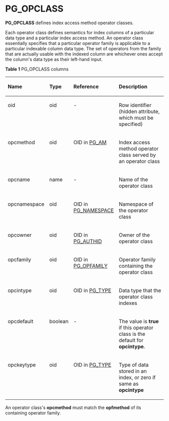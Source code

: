 # PG\_OPCLASS<a name="EN-US_TOPIC_0289899823"></a>

**PG\_OPCLASS**  defines index access method operator classes.

Each operator class defines semantics for index columns of a particular data type and a particular index access method. An operator class essentially specifies that a particular operator family is applicable to a particular indexable column data type. The set of operators from the family that are actually usable with the indexed column are whichever ones accept the column's data type as their left-hand input.

**Table  1**  PG\_OPCLASS columns

<a name="en-us_topic_0283136567_en-us_topic_0237122303_en-us_topic_0059777477_t92cf0144a9404fe7808609f499d5a37d"></a>
<table><thead align="left"><tr id="en-us_topic_0283136567_en-us_topic_0237122303_en-us_topic_0059777477_raaab4c385d6d4091a410867e38f742d9"><th class="cellrowborder" valign="top" width="18.23%" id="mcps1.2.5.1.1"><p id="en-us_topic_0283136567_en-us_topic_0237122303_en-us_topic_0059777477_a0e7e4255bba649ee93e9648679bdf603"><a name="en-us_topic_0283136567_en-us_topic_0237122303_en-us_topic_0059777477_a0e7e4255bba649ee93e9648679bdf603"></a><a name="en-us_topic_0283136567_en-us_topic_0237122303_en-us_topic_0059777477_a0e7e4255bba649ee93e9648679bdf603"></a>Name</p>
</th>
<th class="cellrowborder" valign="top" width="11.65%" id="mcps1.2.5.1.2"><p id="en-us_topic_0283136567_en-us_topic_0237122303_en-us_topic_0059777477_afd9e0a02b0b4426fa89b3a59515bb108"><a name="en-us_topic_0283136567_en-us_topic_0237122303_en-us_topic_0059777477_afd9e0a02b0b4426fa89b3a59515bb108"></a><a name="en-us_topic_0283136567_en-us_topic_0237122303_en-us_topic_0059777477_afd9e0a02b0b4426fa89b3a59515bb108"></a>Type</p>
</th>
<th class="cellrowborder" valign="top" width="28.01%" id="mcps1.2.5.1.3"><p id="en-us_topic_0283136567_en-us_topic_0237122303_en-us_topic_0059777477_aedb49d9bea7c483cacb5c1629cd4ba84"><a name="en-us_topic_0283136567_en-us_topic_0237122303_en-us_topic_0059777477_aedb49d9bea7c483cacb5c1629cd4ba84"></a><a name="en-us_topic_0283136567_en-us_topic_0237122303_en-us_topic_0059777477_aedb49d9bea7c483cacb5c1629cd4ba84"></a>Reference</p>
</th>
<th class="cellrowborder" valign="top" width="42.11%" id="mcps1.2.5.1.4"><p id="en-us_topic_0283136567_en-us_topic_0237122303_en-us_topic_0059777477_abd5eeadd3fe84b06818a8619e95dcf4e"><a name="en-us_topic_0283136567_en-us_topic_0237122303_en-us_topic_0059777477_abd5eeadd3fe84b06818a8619e95dcf4e"></a><a name="en-us_topic_0283136567_en-us_topic_0237122303_en-us_topic_0059777477_abd5eeadd3fe84b06818a8619e95dcf4e"></a>Description</p>
</th>
</tr>
</thead>
<tbody><tr id="en-us_topic_0283136567_en-us_topic_0237122303_en-us_topic_0059777477_re9e8e3bab3e94db883ff669df880dbee"><td class="cellrowborder" valign="top" width="18.23%" headers="mcps1.2.5.1.1 "><p id="en-us_topic_0283136567_en-us_topic_0237122303_en-us_topic_0059777477_af61910c242fd49ddba78cccf9bf1aaf9"><a name="en-us_topic_0283136567_en-us_topic_0237122303_en-us_topic_0059777477_af61910c242fd49ddba78cccf9bf1aaf9"></a><a name="en-us_topic_0283136567_en-us_topic_0237122303_en-us_topic_0059777477_af61910c242fd49ddba78cccf9bf1aaf9"></a>oid</p>
</td>
<td class="cellrowborder" valign="top" width="11.65%" headers="mcps1.2.5.1.2 "><p id="en-us_topic_0283136567_en-us_topic_0237122303_en-us_topic_0059777477_a5a51e37d0fb54aff8f8f9ade7cfda732"><a name="en-us_topic_0283136567_en-us_topic_0237122303_en-us_topic_0059777477_a5a51e37d0fb54aff8f8f9ade7cfda732"></a><a name="en-us_topic_0283136567_en-us_topic_0237122303_en-us_topic_0059777477_a5a51e37d0fb54aff8f8f9ade7cfda732"></a>oid</p>
</td>
<td class="cellrowborder" valign="top" width="28.01%" headers="mcps1.2.5.1.3 "><p id="en-us_topic_0283136567_en-us_topic_0237122303_en-us_topic_0059777477_a836948524eba45309877d1b9465486b1"><a name="en-us_topic_0283136567_en-us_topic_0237122303_en-us_topic_0059777477_a836948524eba45309877d1b9465486b1"></a><a name="en-us_topic_0283136567_en-us_topic_0237122303_en-us_topic_0059777477_a836948524eba45309877d1b9465486b1"></a>-</p>
</td>
<td class="cellrowborder" valign="top" width="42.11%" headers="mcps1.2.5.1.4 "><p id="en-us_topic_0283136567_en-us_topic_0237122303_en-us_topic_0059777477_aff3706ce0dc5449ca611422821b421e3"><a name="en-us_topic_0283136567_en-us_topic_0237122303_en-us_topic_0059777477_aff3706ce0dc5449ca611422821b421e3"></a><a name="en-us_topic_0283136567_en-us_topic_0237122303_en-us_topic_0059777477_aff3706ce0dc5449ca611422821b421e3"></a>Row identifier (hidden attribute, which must be specified)</p>
</td>
</tr>
<tr id="en-us_topic_0283136567_en-us_topic_0237122303_en-us_topic_0059777477_r773157059f7f47c5a153e7ee7ba11433"><td class="cellrowborder" valign="top" width="18.23%" headers="mcps1.2.5.1.1 "><p id="en-us_topic_0283136567_en-us_topic_0237122303_en-us_topic_0059777477_aac8faa7612fe479c860d5b81c559fe53"><a name="en-us_topic_0283136567_en-us_topic_0237122303_en-us_topic_0059777477_aac8faa7612fe479c860d5b81c559fe53"></a><a name="en-us_topic_0283136567_en-us_topic_0237122303_en-us_topic_0059777477_aac8faa7612fe479c860d5b81c559fe53"></a>opcmethod</p>
</td>
<td class="cellrowborder" valign="top" width="11.65%" headers="mcps1.2.5.1.2 "><p id="en-us_topic_0283136567_en-us_topic_0237122303_en-us_topic_0059777477_a1774eb4b9211487d93e2d5343da18168"><a name="en-us_topic_0283136567_en-us_topic_0237122303_en-us_topic_0059777477_a1774eb4b9211487d93e2d5343da18168"></a><a name="en-us_topic_0283136567_en-us_topic_0237122303_en-us_topic_0059777477_a1774eb4b9211487d93e2d5343da18168"></a>oid</p>
</td>
<td class="cellrowborder" valign="top" width="28.01%" headers="mcps1.2.5.1.3 "><p id="en-us_topic_0283136567_en-us_topic_0237122303_en-us_topic_0059777477_ab82b3b0ce56642df93be0fe1016b58d9"><a name="en-us_topic_0283136567_en-us_topic_0237122303_en-us_topic_0059777477_ab82b3b0ce56642df93be0fe1016b58d9"></a><a name="en-us_topic_0283136567_en-us_topic_0237122303_en-us_topic_0059777477_ab82b3b0ce56642df93be0fe1016b58d9"></a>OID in <a href="pg_am.md">PG_AM</a></p>
</td>
<td class="cellrowborder" valign="top" width="42.11%" headers="mcps1.2.5.1.4 "><p id="en-us_topic_0283136567_en-us_topic_0237122303_en-us_topic_0059777477_a02267d13c5d041319b5a99a291ea4ff7"><a name="en-us_topic_0283136567_en-us_topic_0237122303_en-us_topic_0059777477_a02267d13c5d041319b5a99a291ea4ff7"></a><a name="en-us_topic_0283136567_en-us_topic_0237122303_en-us_topic_0059777477_a02267d13c5d041319b5a99a291ea4ff7"></a>Index access method operator class served by an operator class</p>
</td>
</tr>
<tr id="en-us_topic_0283136567_en-us_topic_0237122303_en-us_topic_0059777477_r3bcc731c121941ae85eb524cdc41cf04"><td class="cellrowborder" valign="top" width="18.23%" headers="mcps1.2.5.1.1 "><p id="en-us_topic_0283136567_en-us_topic_0237122303_en-us_topic_0059777477_a28882251942947bbb6826ba117074625"><a name="en-us_topic_0283136567_en-us_topic_0237122303_en-us_topic_0059777477_a28882251942947bbb6826ba117074625"></a><a name="en-us_topic_0283136567_en-us_topic_0237122303_en-us_topic_0059777477_a28882251942947bbb6826ba117074625"></a>opcname</p>
</td>
<td class="cellrowborder" valign="top" width="11.65%" headers="mcps1.2.5.1.2 "><p id="en-us_topic_0283136567_en-us_topic_0237122303_en-us_topic_0059777477_a18434e3011bd475dba387565102f2d4a"><a name="en-us_topic_0283136567_en-us_topic_0237122303_en-us_topic_0059777477_a18434e3011bd475dba387565102f2d4a"></a><a name="en-us_topic_0283136567_en-us_topic_0237122303_en-us_topic_0059777477_a18434e3011bd475dba387565102f2d4a"></a>name</p>
</td>
<td class="cellrowborder" valign="top" width="28.01%" headers="mcps1.2.5.1.3 "><p id="en-us_topic_0283136567_en-us_topic_0237122303_en-us_topic_0059777477_a38e329a5555344f188fd23aa18c15596"><a name="en-us_topic_0283136567_en-us_topic_0237122303_en-us_topic_0059777477_a38e329a5555344f188fd23aa18c15596"></a><a name="en-us_topic_0283136567_en-us_topic_0237122303_en-us_topic_0059777477_a38e329a5555344f188fd23aa18c15596"></a>-</p>
</td>
<td class="cellrowborder" valign="top" width="42.11%" headers="mcps1.2.5.1.4 "><p id="en-us_topic_0283136567_en-us_topic_0237122303_en-us_topic_0059777477_a4c0768f37cc54feeac93d8c3e164d005"><a name="en-us_topic_0283136567_en-us_topic_0237122303_en-us_topic_0059777477_a4c0768f37cc54feeac93d8c3e164d005"></a><a name="en-us_topic_0283136567_en-us_topic_0237122303_en-us_topic_0059777477_a4c0768f37cc54feeac93d8c3e164d005"></a>Name of the operator class</p>
</td>
</tr>
<tr id="en-us_topic_0283136567_en-us_topic_0237122303_en-us_topic_0059777477_r540cfd2a968d4034b22b4322102699f2"><td class="cellrowborder" valign="top" width="18.23%" headers="mcps1.2.5.1.1 "><p id="en-us_topic_0283136567_en-us_topic_0237122303_en-us_topic_0059777477_ab3be2f1c92194452b634c0cec9a71a6f"><a name="en-us_topic_0283136567_en-us_topic_0237122303_en-us_topic_0059777477_ab3be2f1c92194452b634c0cec9a71a6f"></a><a name="en-us_topic_0283136567_en-us_topic_0237122303_en-us_topic_0059777477_ab3be2f1c92194452b634c0cec9a71a6f"></a>opcnamespace</p>
</td>
<td class="cellrowborder" valign="top" width="11.65%" headers="mcps1.2.5.1.2 "><p id="en-us_topic_0283136567_en-us_topic_0237122303_en-us_topic_0059777477_a2853a6b86e02478c9bc2cf1ef8310e4a"><a name="en-us_topic_0283136567_en-us_topic_0237122303_en-us_topic_0059777477_a2853a6b86e02478c9bc2cf1ef8310e4a"></a><a name="en-us_topic_0283136567_en-us_topic_0237122303_en-us_topic_0059777477_a2853a6b86e02478c9bc2cf1ef8310e4a"></a>oid</p>
</td>
<td class="cellrowborder" valign="top" width="28.01%" headers="mcps1.2.5.1.3 "><p id="en-us_topic_0283136567_en-us_topic_0237122303_en-us_topic_0059777477_af2e90e5e388e4ce7b7a7ee7175285008"><a name="en-us_topic_0283136567_en-us_topic_0237122303_en-us_topic_0059777477_af2e90e5e388e4ce7b7a7ee7175285008"></a><a name="en-us_topic_0283136567_en-us_topic_0237122303_en-us_topic_0059777477_af2e90e5e388e4ce7b7a7ee7175285008"></a>OID in <a href="pg_namespace.md">PG_NAMESPACE</a></p>
</td>
<td class="cellrowborder" valign="top" width="42.11%" headers="mcps1.2.5.1.4 "><p id="en-us_topic_0283136567_en-us_topic_0237122303_en-us_topic_0059777477_a632390697ef5453a802241eaa109b5e9"><a name="en-us_topic_0283136567_en-us_topic_0237122303_en-us_topic_0059777477_a632390697ef5453a802241eaa109b5e9"></a><a name="en-us_topic_0283136567_en-us_topic_0237122303_en-us_topic_0059777477_a632390697ef5453a802241eaa109b5e9"></a>Namespace of the operator class</p>
</td>
</tr>
<tr id="en-us_topic_0283136567_en-us_topic_0237122303_en-us_topic_0059777477_rcaceb3b6bf444198973f877e9fd750cd"><td class="cellrowborder" valign="top" width="18.23%" headers="mcps1.2.5.1.1 "><p id="en-us_topic_0283136567_en-us_topic_0237122303_en-us_topic_0059777477_ad23feab3680b48b1b43da305b6a3621c"><a name="en-us_topic_0283136567_en-us_topic_0237122303_en-us_topic_0059777477_ad23feab3680b48b1b43da305b6a3621c"></a><a name="en-us_topic_0283136567_en-us_topic_0237122303_en-us_topic_0059777477_ad23feab3680b48b1b43da305b6a3621c"></a>opcowner</p>
</td>
<td class="cellrowborder" valign="top" width="11.65%" headers="mcps1.2.5.1.2 "><p id="en-us_topic_0283136567_en-us_topic_0237122303_en-us_topic_0059777477_af06a0fcae0d5419ca258c08e849e5658"><a name="en-us_topic_0283136567_en-us_topic_0237122303_en-us_topic_0059777477_af06a0fcae0d5419ca258c08e849e5658"></a><a name="en-us_topic_0283136567_en-us_topic_0237122303_en-us_topic_0059777477_af06a0fcae0d5419ca258c08e849e5658"></a>oid</p>
</td>
<td class="cellrowborder" valign="top" width="28.01%" headers="mcps1.2.5.1.3 "><p id="en-us_topic_0283136567_en-us_topic_0237122303_en-us_topic_0059777477_a9ff4ce0b2a1a4f958eb64799bb7c3987"><a name="en-us_topic_0283136567_en-us_topic_0237122303_en-us_topic_0059777477_a9ff4ce0b2a1a4f958eb64799bb7c3987"></a><a name="en-us_topic_0283136567_en-us_topic_0237122303_en-us_topic_0059777477_a9ff4ce0b2a1a4f958eb64799bb7c3987"></a>OID in <a href="pg_authid.md">PG_AUTHID</a></p>
</td>
<td class="cellrowborder" valign="top" width="42.11%" headers="mcps1.2.5.1.4 "><p id="en-us_topic_0283136567_en-us_topic_0237122303_en-us_topic_0059777477_af1f190aa4a3e4b5ea0a64ebee127c0b5"><a name="en-us_topic_0283136567_en-us_topic_0237122303_en-us_topic_0059777477_af1f190aa4a3e4b5ea0a64ebee127c0b5"></a><a name="en-us_topic_0283136567_en-us_topic_0237122303_en-us_topic_0059777477_af1f190aa4a3e4b5ea0a64ebee127c0b5"></a>Owner of the operator class</p>
</td>
</tr>
<tr id="en-us_topic_0283136567_en-us_topic_0237122303_en-us_topic_0059777477_r1b2c24e1e7da4f1494e0f07ff109a801"><td class="cellrowborder" valign="top" width="18.23%" headers="mcps1.2.5.1.1 "><p id="en-us_topic_0283136567_en-us_topic_0237122303_en-us_topic_0059777477_a306e3a8991c44a289a1f1638c9e434ba"><a name="en-us_topic_0283136567_en-us_topic_0237122303_en-us_topic_0059777477_a306e3a8991c44a289a1f1638c9e434ba"></a><a name="en-us_topic_0283136567_en-us_topic_0237122303_en-us_topic_0059777477_a306e3a8991c44a289a1f1638c9e434ba"></a>opcfamily</p>
</td>
<td class="cellrowborder" valign="top" width="11.65%" headers="mcps1.2.5.1.2 "><p id="en-us_topic_0283136567_en-us_topic_0237122303_en-us_topic_0059777477_a6304a6ed21aa4c78a9898335fe9d84fe"><a name="en-us_topic_0283136567_en-us_topic_0237122303_en-us_topic_0059777477_a6304a6ed21aa4c78a9898335fe9d84fe"></a><a name="en-us_topic_0283136567_en-us_topic_0237122303_en-us_topic_0059777477_a6304a6ed21aa4c78a9898335fe9d84fe"></a>oid</p>
</td>
<td class="cellrowborder" valign="top" width="28.01%" headers="mcps1.2.5.1.3 "><p id="en-us_topic_0283136567_en-us_topic_0237122303_en-us_topic_0059777477_aad980755a0564ca1a799cfd22f66ea42"><a name="en-us_topic_0283136567_en-us_topic_0237122303_en-us_topic_0059777477_aad980755a0564ca1a799cfd22f66ea42"></a><a name="en-us_topic_0283136567_en-us_topic_0237122303_en-us_topic_0059777477_aad980755a0564ca1a799cfd22f66ea42"></a>OID in <a href="pg_opfamily.md">PG_OPFAMILY</a></p>
</td>
<td class="cellrowborder" valign="top" width="42.11%" headers="mcps1.2.5.1.4 "><p id="en-us_topic_0283136567_en-us_topic_0237122303_en-us_topic_0059777477_a39aa0a51d99c48aeaca4668adb5a1539"><a name="en-us_topic_0283136567_en-us_topic_0237122303_en-us_topic_0059777477_a39aa0a51d99c48aeaca4668adb5a1539"></a><a name="en-us_topic_0283136567_en-us_topic_0237122303_en-us_topic_0059777477_a39aa0a51d99c48aeaca4668adb5a1539"></a>Operator family containing the operator class</p>
</td>
</tr>
<tr id="en-us_topic_0283136567_en-us_topic_0237122303_en-us_topic_0059777477_r342ba688a3ae469c8538a59007061129"><td class="cellrowborder" valign="top" width="18.23%" headers="mcps1.2.5.1.1 "><p id="en-us_topic_0283136567_en-us_topic_0237122303_en-us_topic_0059777477_ad94d7c4181184539a58ee4a51cea0bf5"><a name="en-us_topic_0283136567_en-us_topic_0237122303_en-us_topic_0059777477_ad94d7c4181184539a58ee4a51cea0bf5"></a><a name="en-us_topic_0283136567_en-us_topic_0237122303_en-us_topic_0059777477_ad94d7c4181184539a58ee4a51cea0bf5"></a>opcintype</p>
</td>
<td class="cellrowborder" valign="top" width="11.65%" headers="mcps1.2.5.1.2 "><p id="en-us_topic_0283136567_en-us_topic_0237122303_en-us_topic_0059777477_a2d76fc099b3840a4abc845bcc10fa77e"><a name="en-us_topic_0283136567_en-us_topic_0237122303_en-us_topic_0059777477_a2d76fc099b3840a4abc845bcc10fa77e"></a><a name="en-us_topic_0283136567_en-us_topic_0237122303_en-us_topic_0059777477_a2d76fc099b3840a4abc845bcc10fa77e"></a>oid</p>
</td>
<td class="cellrowborder" valign="top" width="28.01%" headers="mcps1.2.5.1.3 "><p id="en-us_topic_0283136567_en-us_topic_0237122303_en-us_topic_0059777477_a469deb1ef8a743aaac95a4b276d6bd0e"><a name="en-us_topic_0283136567_en-us_topic_0237122303_en-us_topic_0059777477_a469deb1ef8a743aaac95a4b276d6bd0e"></a><a name="en-us_topic_0283136567_en-us_topic_0237122303_en-us_topic_0059777477_a469deb1ef8a743aaac95a4b276d6bd0e"></a>OID in <a href="pg_type.md">PG_TYPE</a></p>
</td>
<td class="cellrowborder" valign="top" width="42.11%" headers="mcps1.2.5.1.4 "><p id="en-us_topic_0283136567_en-us_topic_0237122303_en-us_topic_0059777477_a6d628e62870347c797459d5efdbeeafc"><a name="en-us_topic_0283136567_en-us_topic_0237122303_en-us_topic_0059777477_a6d628e62870347c797459d5efdbeeafc"></a><a name="en-us_topic_0283136567_en-us_topic_0237122303_en-us_topic_0059777477_a6d628e62870347c797459d5efdbeeafc"></a>Data type that the operator class indexes</p>
</td>
</tr>
<tr id="en-us_topic_0283136567_en-us_topic_0237122303_en-us_topic_0059777477_r8bee9c24d5224c2ba2530e9c661ee36a"><td class="cellrowborder" valign="top" width="18.23%" headers="mcps1.2.5.1.1 "><p id="en-us_topic_0283136567_en-us_topic_0237122303_en-us_topic_0059777477_aadafecccba424aa284c070c193512675"><a name="en-us_topic_0283136567_en-us_topic_0237122303_en-us_topic_0059777477_aadafecccba424aa284c070c193512675"></a><a name="en-us_topic_0283136567_en-us_topic_0237122303_en-us_topic_0059777477_aadafecccba424aa284c070c193512675"></a>opcdefault</p>
</td>
<td class="cellrowborder" valign="top" width="11.65%" headers="mcps1.2.5.1.2 "><p id="en-us_topic_0283136567_en-us_topic_0237122303_en-us_topic_0059777477_a2e224e6b698c42dab4717ff79b20225a"><a name="en-us_topic_0283136567_en-us_topic_0237122303_en-us_topic_0059777477_a2e224e6b698c42dab4717ff79b20225a"></a><a name="en-us_topic_0283136567_en-us_topic_0237122303_en-us_topic_0059777477_a2e224e6b698c42dab4717ff79b20225a"></a><span id="en-us_topic_0283136567_en-us_topic_0237122303_text0762104612719"><a name="en-us_topic_0283136567_en-us_topic_0237122303_text0762104612719"></a><a name="en-us_topic_0283136567_en-us_topic_0237122303_text0762104612719"></a>boolean</span></p>
</td>
<td class="cellrowborder" valign="top" width="28.01%" headers="mcps1.2.5.1.3 "><p id="en-us_topic_0283136567_en-us_topic_0237122303_en-us_topic_0059777477_a17a28502359b4da887f6854d614bd829"><a name="en-us_topic_0283136567_en-us_topic_0237122303_en-us_topic_0059777477_a17a28502359b4da887f6854d614bd829"></a><a name="en-us_topic_0283136567_en-us_topic_0237122303_en-us_topic_0059777477_a17a28502359b4da887f6854d614bd829"></a>-</p>
</td>
<td class="cellrowborder" valign="top" width="42.11%" headers="mcps1.2.5.1.4 "><p id="en-us_topic_0283136567_en-us_topic_0237122303_en-us_topic_0059777477_a7a021d769ece4932ae602a8f2a271d36"><a name="en-us_topic_0283136567_en-us_topic_0237122303_en-us_topic_0059777477_a7a021d769ece4932ae602a8f2a271d36"></a><a name="en-us_topic_0283136567_en-us_topic_0237122303_en-us_topic_0059777477_a7a021d769ece4932ae602a8f2a271d36"></a>The value is <strong id="en-us_topic_0237122303_b842352706203554"><a name="en-us_topic_0237122303_b842352706203554"></a><a name="en-us_topic_0237122303_b842352706203554"></a>true</strong> if this operator class is the default for <strong id="en-us_topic_0237122303_b84235270618719"><a name="en-us_topic_0237122303_b84235270618719"></a><a name="en-us_topic_0237122303_b84235270618719"></a>opcintype</strong>.</p>
</td>
</tr>
<tr id="en-us_topic_0283136567_en-us_topic_0237122303_en-us_topic_0059777477_r311b1b1a23e943ecaffb3fdeadfaf97f"><td class="cellrowborder" valign="top" width="18.23%" headers="mcps1.2.5.1.1 "><p id="en-us_topic_0283136567_en-us_topic_0237122303_en-us_topic_0059777477_a643c1b3a69e84be39c132c76445ab688"><a name="en-us_topic_0283136567_en-us_topic_0237122303_en-us_topic_0059777477_a643c1b3a69e84be39c132c76445ab688"></a><a name="en-us_topic_0283136567_en-us_topic_0237122303_en-us_topic_0059777477_a643c1b3a69e84be39c132c76445ab688"></a>opckeytype</p>
</td>
<td class="cellrowborder" valign="top" width="11.65%" headers="mcps1.2.5.1.2 "><p id="en-us_topic_0283136567_en-us_topic_0237122303_en-us_topic_0059777477_a0e5a8bf0e5ab45ad9d8fa8fa33a34ff1"><a name="en-us_topic_0283136567_en-us_topic_0237122303_en-us_topic_0059777477_a0e5a8bf0e5ab45ad9d8fa8fa33a34ff1"></a><a name="en-us_topic_0283136567_en-us_topic_0237122303_en-us_topic_0059777477_a0e5a8bf0e5ab45ad9d8fa8fa33a34ff1"></a>oid</p>
</td>
<td class="cellrowborder" valign="top" width="28.01%" headers="mcps1.2.5.1.3 "><p id="en-us_topic_0283136567_en-us_topic_0237122303_en-us_topic_0059777477_a4e66ba7baa81423b911ac1f48e61236a"><a name="en-us_topic_0283136567_en-us_topic_0237122303_en-us_topic_0059777477_a4e66ba7baa81423b911ac1f48e61236a"></a><a name="en-us_topic_0283136567_en-us_topic_0237122303_en-us_topic_0059777477_a4e66ba7baa81423b911ac1f48e61236a"></a>OID in <a href="pg_type.md">PG_TYPE</a></p>
</td>
<td class="cellrowborder" valign="top" width="42.11%" headers="mcps1.2.5.1.4 "><p id="en-us_topic_0283136567_en-us_topic_0237122303_en-us_topic_0059777477_a8efbd0574c0f4b36a9e444d93d1ba2b7"><a name="en-us_topic_0283136567_en-us_topic_0237122303_en-us_topic_0059777477_a8efbd0574c0f4b36a9e444d93d1ba2b7"></a><a name="en-us_topic_0283136567_en-us_topic_0237122303_en-us_topic_0059777477_a8efbd0574c0f4b36a9e444d93d1ba2b7"></a>Type of data stored in an index, or zero if same as <strong id="en-us_topic_0237122303_b84235270618737"><a name="en-us_topic_0237122303_b84235270618737"></a><a name="en-us_topic_0237122303_b84235270618737"></a>opcintype</strong></p>
</td>
</tr>
</tbody>
</table>

An operator class's  **opcmethod**  must match the  **opfmethod**  of its containing operator family.

